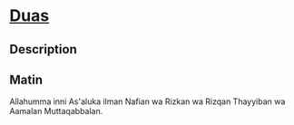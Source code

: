 # [Duas](readme.md)

## Description

## Matin

 Allahumma inni As'aluka ilman Nafian wa Rizkan wa Rizqan Thayyiban wa Aamalan Muttaqabbalan.

